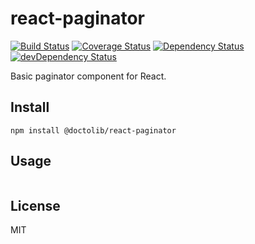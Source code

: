 # react-paginator
[![Build Status](https://travis-ci.org/doctolib/react-paginator.svg?branch=master)](https://travis-ci.org/doctolib/react-paginator)
[![Coverage Status](https://coveralls.io/repos/doctolib/react-paginator/badge.svg?branch=master&service=github)](https://coveralls.io/github/doctolib/react-paginator?branch=master)
[![Dependency Status](https://david-dm.org/doctolib/react-paginator.svg?theme=shields.io)](https://david-dm.org/doctolib/react-paginator)
[![devDependency Status](https://david-dm.org/doctolib/react-paginator/dev-status.svg?theme=shields.io)](https://david-dm.org/doctolib/react-paginator#info=devDependencies)

Basic paginator component for React.

## Install

```
npm install @doctolib/react-paginator
```

## Usage

```js
```

## License

MIT
